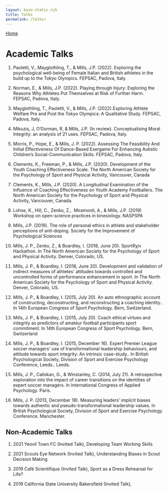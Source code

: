 ```yaml
---
layout: base-static.njk
title: Talks
permalink: /talks/
---
```

[Home](https://johnmills.netlify.app)
<h1>Academic Talks</h1>

1.  Paoletti, V., Mayglothling, T., & Mills, J.P. (2022). Exploring the psychological well-being of Female Italian and British athletes in the build up to the Tokyo Olympics. FEPSAC, Padova, Italy.

2.  Norman, E., & Mills, J.P. (2022). Playing through Injury: Exploring the Reasons Why Athletes Put Themselves at Risk of Further Harm. FEPSAC, Padova, Italy.

3.  Mayglothling, T., Paoletti, V., & Mills, J.P. (2022).Exploring Athlete Welfare Pre and Post the Tokyo Olympics: A Qualitative Study. FEPSAC, Padova, Italy.

4.  Mikuzis, J, O’Gorman, R, & Mills, J.P. (In review). Conceptualising Moral Integrity: an analysis of 21 uses. FEPSAC, Padova, Italy.

5.  Morris, P., Hope, E., & Mills, J. P. (2022). Assessing The Feasibility And Initial Effectiveness Of Dance-Based Exergame For Enhancing Autistic Children’s Social-Communication Skills. FEPSAC, Padova, Italy.

6.  Clements, K., Freeman, P., & Mills, J.P. (2020). Development of the Youth Coaching Effectiveness Scale. The North American Society for the Psychology of Sport and Physical Activity, Vancouver, Canada

7.  Clements, K., Mills, J.P. (2020). A Longitudinal Examination of the Influence of Coaching Effectiveness on Youth Academy Footballers. The North American Society for the Psychology of Sport and Physical Activity, Vancouver, Canada. 

8.  Lohse, K., Hill, C., Zenko, Z.,  Miramonti, A., & Mills, J.P. (2019) Workshop on open-science practices in kinesiology. NASPSPA

9.  Mills, J.P. (2019). The role of personal ethics in athlete and stakeholder perceptions of anti-doping. Society for the Improvement of Psychological Sciences

10. Mills, J. P., Zenko, Z., & Boardley, I. (2018, June 20). SportRχiv Hackathon. In The North American Society for the Psychology of Sport and Physical Activity. Denver, Colorado, US.

11. Mills, J. P., & Boardley, I. (2018, June 20). Development and validation of indirect measures of athletes' attitudes towards controlled and uncontrolled forms of performance enhancement in sport. In The North American Society for the Psychology of Sport and Physical Activity. Denver, Colorado, US.

12. Mills, J. P., & Boardley, I. (2015, July 20). An auto ethnographic account of constructing, deconstructing, and reconstructing a coaching identity.. In 14th European Congress of Sport Psychology. Bern, Switzerland.

13. Mills, J. P., & Boardley, I. (2015, July 20). Coach ethical virtues and integrity as predictors of amateur football participants sport commitment. In 14th European Congress of Sport Psychology. Bern, Switzerland

14. Mills, J. P., & Boardley, I. (2015, December 16). Expert Premier League soccer managers' use of transformational leadership behaviours, and attitude towards sport integrity: An intrinsic case-study.. In British Psychological Society, Division of Sport and Exercise Psychology Conference, Leeds.. Leeds.

15. Mills, J. P., Caliskan, G., & Winstanley, C. (2014, July 21). A retrospective exploration into the impact of career transitions on the identities of expert soccer managers. In International Congress of Applied Psychology. Paris.

16. Mills, J. P. (2013, December 18). Measuring leaders’ implicit biases towards authentic and pseudo-transformational leadership values. In British Psychological Society, Division of Sport and Exercise Psychology Conference. Manchester.

<h2>Non-Academic Talks</h2> 

1.  2021
    Yeovil Town FC (Invited Talk), Developing Team Working Skills

2.  2021
    Scouts Eye Network (Invited Talk), Understanding Biases in Scout Decision Making

3.  2019
    Café Scientifique (Invited Talk), Sport as a Dress Rehearsal for Life?

4.  2019
    California State University Bakersfield (Invited Talk),
